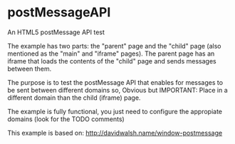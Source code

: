 postMessageAPI
==============

An HTML5 postMessage API test

The example has two parts: the "parent" page and the "child" page (also mentioned as the "main" and "iframe" pages). The parent page has an iframe that loads the contents
of the "child" page and sends messages between them.

The purpose is to test the postMessage API that enables for messages to be sent between different domains so,
Obvious but IMPORTANT: Place in a different domain than the child (iframe) page.

The example is fully functional, you just need to configure	the appropiate domains (look for the TODO comments)

This example is based on: http://davidwalsh.name/window-postmessage
